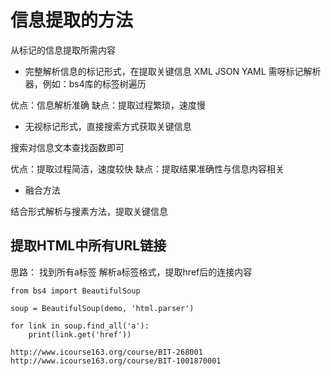 # 信息提取的方法

从标记的信息提取所需内容

- 完整解析信息的标记形式，在提取关键信息
XML JSON YAML 需呀标记解析器，例如：bs4库的标签树遍历

优点：信息解析准确
缺点：提取过程繁琐，速度慢

- 无视标记形式，直接搜索方式获取关键信息

搜索对信息文本查找函数即可

优点：提取过程简洁，速度较快
缺点：提取结果准确性与信息内容相关

- 融合方法

结合形式解析与搜素方法，提取关键信息

## 提取HTML中所有URL链接

思路：
找到所有a标签
解析a标签格式，提取href后的连接内容

```
from bs4 import BeautifulSoup

soup = BeautifulSoup(demo, 'html.parser')

for link in soup.find_all('a'):
    print(link.get('href'))
    
http://www.icourse163.org/course/BIT-268001
http://www.icourse163.org/course/BIT-1001870001
```

